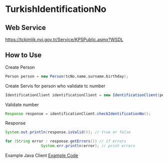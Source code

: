 # TurkishIdentificationNo
## Web Service 
https://tckimlik.nvi.gov.tr/Service/KPSPublic.asmx?WSDL
## How to Use
Create Person
```Java
Person person = new Person(tcNo,name,surname,birthday);
```
Create Servis for person who validate tc number
```Java
IdentificationClient identificationClient = new IdentificationClient(person); 
```
Validate number
```Java
Response response = identificationClient.checkIdentificationNo(); 
```
Response
```Java
System.out.println(response.isValid()); // true or false 

for (String error : response.getErrors()) // if errors 
	    		System.err.println(error); // print errors 
```
Example Java Client
[Example Code](https://github.com/gurkancakir/TurkishIdentificationNo/blob/master/src/main/java/com/gurkan/test/ClientTest.java)
